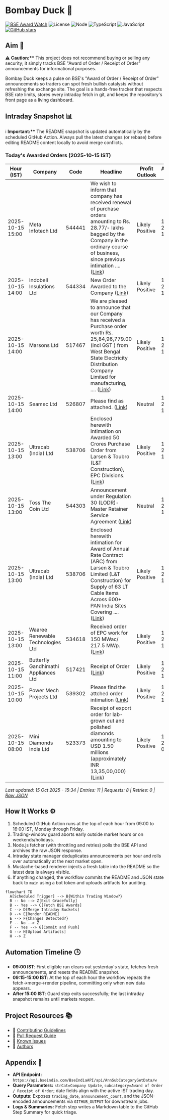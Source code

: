 ﻿# Bombay Duck 🦆

[![BSE Award Watch](https://github.com/dextel2/bombay-duck/actions/workflows/bse-award-watch.yml/badge.svg)](https://github.com/dextel2/bombay-duck/actions/workflows/bse-award-watch.yml) ![License](https://img.shields.io/badge/license-ISC-blue.svg) ![Node](https://img.shields.io/badge/node-20.x-339933.svg) ![TypeScript](https://img.shields.io/badge/TypeScript-5.x-3178C6.svg) ![JavaScript](https://img.shields.io/badge/JavaScript-ES2020-F7DF1E.svg) [![GitHub stars](https://img.shields.io/github/stars/dextel2/bombay-duck?style=social)](https://github.com/dextel2/bombay-duck/stargazers)

<!-- aim:start -->

## Aim 🎯

⚠️ **Caution:\*\*** This project does not recommend buying or selling any security; it simply tracks BSE "Award of Order / Receipt of Order" announcements for informational purposes.

Bombay Duck keeps a pulse on BSE's "Award of Order / Receipt of Order" announcements so traders can spot fresh bullish catalysts without refreshing the exchange site. The goal is a hands-free tracker that respects BSE rate limits, stores every intraday fetch in git, and keeps the repository's front page as a living dashboard.

<!-- aim:end -->

## Intraday Snapshot 📊

ℹ️ **Important:\*\*** The README snapshot is updated automatically by the scheduled GitHub Action. Always pull the latest changes (or rebase) before editing README content locally to avoid merge conflicts.

<!-- snapshot:start -->

### Today's Awarded Orders (2025-10-15 IST)

| Hour (IST) | Company | Code | Headline | Profit Outlook | Announced At |
| --- | --- | --- | --- | --- | --- |
| 2025-10-15 15:00 | Meta Infotech Ltd | 544441 | We wish to inform that company has received renewal of purchase orders amounting to Rs. 28.77/- lakhs bagged by the Company in the ordinary course of business, since previous intimation .... ([Link](https://www.bseindia.com/stock-share-price/meta-infotech-ltd/metainfo/544441/)) | Likely Positive | 15 Oct 2025 - 15:31 |
| 2025-10-15 14:00 | Indobell Insulations Ltd | 544334 | New Order Awarded to the Company ([Link](https://www.bseindia.com/stock-share-price/indobell-insulations-ltd/indobell/544334/)) | Likely Positive | 15 Oct 2025 - 14:58 |
| 2025-10-15 14:00 | Marsons Ltd | 517467 | We are pleased to announce that our Company has received a Purchase order worth Rs. 25,84,96,779.00 (incl GST ) from West Bengal State Electricity Distribution Company Limited for manufacturing, .... ([Link](https://www.bseindia.com/stock-share-price/marsons-ltd/marsons/517467/)) | Likely Positive | 15 Oct 2025 - 14:24 |
| 2025-10-15 14:00 | Seamec Ltd | 526807 | Please find as attached. ([Link](https://www.bseindia.com/stock-share-price/seamec-ltd/seamecltd/526807/)) | Neutral | 15 Oct 2025 - 14:21 |
| 2025-10-15 13:00 | Ultracab (India) Ltd | 538706 | Enclosed herewith Intimation on Awarded 50 Crores Purchase Order from Larsen & Toubro (L&T Construction), EPC Divisions. ([Link](https://www.bseindia.com/stock-share-price/ultracab-(india)-ltd/ultracab/538706/)) | Likely Positive | 15 Oct 2025 - 13:59 |
| 2025-10-15 13:00 | Toss The Coin Ltd | 544303 | Announcement under Regulation 30 (LODR)-Master Retainer Service Agreement ([Link](https://www.bseindia.com/stock-share-price/toss-the-coin-ltd/ttc/544303/)) | Neutral | 15 Oct 2025 - 13:57 |
| 2025-10-15 13:00 | Ultracab (India) Ltd | 538706 | Enclosed herewith intimation for Award of Annual Rate Contract (ARC) from Larsen & Toubro Limited (L&T Construction) for Supply of 63 LT Cable Items Across 600+ PAN India Sites Covering .... ([Link](https://www.bseindia.com/stock-share-price/ultracab-(india)-ltd/ultracab/538706/)) | Likely Positive | 15 Oct 2025 - 13:53 |
| 2025-10-15 13:00 | Waaree Renewable Technologies Ltd | 534618 | Received order of EPC work for 150 MWac/ 217.5 MWp. ([Link](https://www.bseindia.com/stock-share-price/waaree-renewable-technologies-ltd/waareertl/534618/)) | Likely Positive | 15 Oct 2025 - 13:42 |
| 2025-10-15 11:00 | Butterfly Gandhimathi Appliances Ltd | 517421 | Receipt of Order ([Link](https://www.bseindia.com/stock-share-price/butterfly-gandhimathi-appliances-ltd/butterfly/517421/)) | Likely Positive | 15 Oct 2025 - 11:32 |
| 2025-10-15 10:00 | Power Mech Projects Ltd | 539302 | Please find the attched order intimation ([Link](https://www.bseindia.com/stock-share-price/power-mech-projects-ltd/powermech/539302/)) | Likely Positive | 15 Oct 2025 - 10:50 |
| 2025-10-15 08:00 | Mini Diamonds India Ltd | 523373 | Receipt of export order for lab-grown cut and polished diamonds amounting to USD 1.50 millions (approximately INR 13,35,00,000) ([Link](https://www.bseindia.com/stock-share-price/mini-diamonds-india-ltd/minid/523373/)) | Likely Positive | 15 Oct 2025 - 08:26 |

_Last updated: 15 Oct 2025 - 15:34 | Entries: 11 | Requests: 8 | Retries: 0 | [Raw JSON](data/2025-10-15.json)_

<!-- snapshot:end -->

<!-- how-it-works:start -->

## How It Works ⚙️

1. Scheduled GitHub Action runs at the top of each hour from 09:00 to 16:00 IST, Monday through Friday.
2. Trading-window guard aborts early outside market hours or on weekends/holidays.
3. Node.js fetcher (with throttling and retries) polls the BSE API and archives the raw JSON response.
4. Intraday state manager deduplicates announcements per hour and rolls over automatically at the next market open.
5. Mustache-based renderer injects a fresh table into the README so the latest data is always visible.
6. If anything changed, the workflow commits the README and JSON state back to `main` using a bot token and uploads artifacts for auditing.

```mermaid
flowchart TD
  A[Scheduled Trigger] --> B{Within Trading Window?}
  B -- No --> Z[Exit Gracefully]
  B -- Yes --> C[Fetch BSE Awards]
  C --> D[Merge Intraday Buckets]
  D --> E[Render README]
  E --> F{Changes Detected?}
  F -- No --> Z
  F -- Yes --> G[Commit and Push]
  G --> H[Upload Artifacts]
  H --> Z
```

<!-- how-it-works:end -->

## Automation Timeline 🕒

- **09:00 IST**: First eligible run clears out yesterday's state, fetches fresh announcements, and resets the README snapshot.
- **09:15-15:00 IST**: At the top of each hour the workflow repeats the fetch->merge->render pipeline, committing only when new data appears.
- **After 15:00 IST**: Guard step exits successfully; the last intraday snapshot remains until markets reopen.

## Project Resources 📚

- 📘 [Contributing Guidelines](CONTRIBUTING.md)
- 🧾 [Pull Request Guide](PR_GUIDE.md)
- 🐞 [Known Issues](KNOWN_ISSUES.md)
- 👥 [Authors](AUTHORS.md)

## Appendix 📎

- **API Endpoint:** `https://api.bseindia.com/BseIndiaAPI/api/AnnSubCategoryGetData/w`
- **Query Parameters:** `strCat=Company Update`, `subcategory=Award of Order / Receipt of Order`; date fields align with the active IST trading day.
- **Outputs:** Exposes `trading_date`, `announcement_count`, and the JSON-encoded announcements via `GITHUB_OUTPUT` for downstream jobs.
- **Logs & Summaries:** Fetch step writes a Markdown table to the GitHub Step Summary for quick triage.
